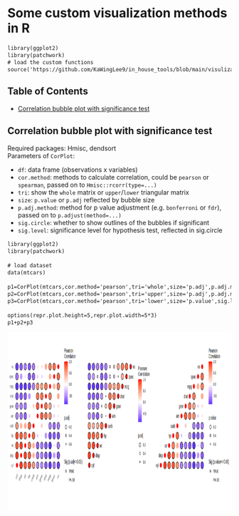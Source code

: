 # Some custom visualization methods in R

```
library(ggplot2)
library(patchwork)
# load the custom functions
source('https://github.com/KaWingLee9/in_house_tools/blob/main/visulization/custom_fun.R')
```
## Table of Contents
* [Correlation bubble plot with significance test](#correlation)

## <a name="correlation">Correlation bubble plot with significance test</a>
Required packages: Hmisc, dendsort  
Parameters of `CorPlot`:
+ `df`: data frame (observations x variables)
+ `cor.method`: methods to calculate correlation, could be `pearson` or `spearman`, passed on to `Hmisc::rcorr(type=...)`
+ `tri`: show the `whole` matrix or `upper`/`lower` triangular matrix
+ `size`: `p.value` or `p.adj` reflected by bubble size
+ `p.adj.method`: method for p value adjustment (e.g. `bonferroni` or `fdr`), passed on to `p.adjust(method=...)`
+ `sig.circle`: whether to show outlines of the bubbles if significant
+ `sig.level`: significance level for hypothesis test, reflected in sig.circle

```
library(ggplot2)
library(patchwork)

# load dataset
data(mtcars)

p1=CorPlot(mtcars,cor.method='pearson',tri='whole',size='p.adj',p.adj.method='fdr',sig.level=0.01,sig.circle=TRUE)
p2=CorPlot(mtcars,cor.method='pearson',tri='upper',size='p.adj',p.adj.method='fdr',sig.level=0.01,sig.circle=FALSE)+expand_limits(x=c(0,12))
p3=CorPlot(mtcars,cor.method='pearson',tri='lower',size='p.value',sig.level=0.01,sig.circle=TRUE)+expand_limits(x=c(-1,11))

options(repr.plot.height=5,repr.plot.width=5*3)
p1+p2+p3
```

<p align="center">
  <img height="400" src="pct/CorPlot.png">
</p>

